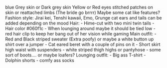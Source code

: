 blue Grey skin or Dark grey skin
Yellow or Red eyes
stitched patches on skin or reattached limbs (The bride go brrrr)
Maybe some cat like features?
Fashion style: Jirai kei, Tenshi kawaii, Emo, Grunge
cat ears and tails can be added depending on the mood
Hair:
	 - Hime-cut with two mini twin tails
	 - Hair color #060f1c 
	 - When lounging around maybe it should be tied low
	 - red hair clip to keep her bang out of her vision while gaming
Main outfit:
	 - Red and Black striped sweater (Extra poofy) or maybe a white button up shirt over a jumper
	 - Cat eared beret with a couple of pins on it
	 - Short skirt high waist with suspenders
	 - white striped thigh highs or pantyhose
	 - some sort of boots.... or maybe loafers?
Lounging outfit:
	 - Big ass T-shirt
	 - Dolphin shorts
	 - comfy ass socks